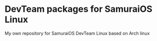 # DevTeam packages for SamuraiOS Linux
My own repository for SamuraiOS DevTeam Linux based on Arch linux
